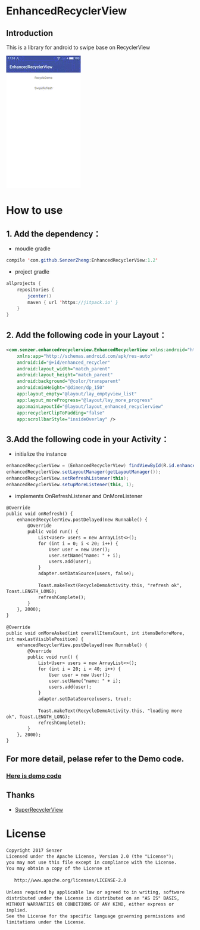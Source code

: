 # EnhancedRecyclerView


## Introduction

This is a library for android to swipe base on RecyclerView

![result.gif](https://github.com/SenzerZheng/EnhancedRecyclerView/blob/master/art/result.gif)

# How to use


## 1. Add the dependency：

* moudle gradle
```java
compile 'com.github.SenzerZheng:EnhancedRecyclerView:1.2'
```

* project gradle
```java
allprojects {
    repositories {
        jcenter()
        maven { url 'https://jitpack.io' }
    }
}
```

## 2. Add the following code in your Layout：

```xml
<com.senzer.enhancedrecyclerview.EnhancedRecyclerView xmlns:android="http://schemas.android.com/apk/res/android"
    xmlns:app="http://schemas.android.com/apk/res-auto"
    android:id="@+id/enhanced_recycler"
    android:layout_width="match_parent"
    android:layout_height="match_parent"
    android:background="@color/transparent"
    android:minHeight="@dimen/dp_150"
    app:layout_empty="@layout/lay_emptyview_list"
    app:layout_moreProgress="@layout/lay_more_progress"
    app:mainLayoutId="@layout/layout_enhanced_recyclerview"
    app:recyclerClipToPadding="false"
    app:scrollbarStyle="insideOverlay" />
```

## 3.Add the following code in your Activity：

* initialize the instance
```java
enhancedRecyclerView = (EnhancedRecyclerView) findViewById(R.id.enhanced_recycler);
enhancedRecyclerView.setLayoutManager(getLayoutManager());
enhancedRecyclerView.setRefreshListener(this);
enhancedRecyclerView.setupMoreListener(this, 1);
```

* implements OnRefreshListener and OnMoreListener
```java=
@Override
public void onRefresh() {
    enhancedRecyclerView.postDelayed(new Runnable() {
        @Override
        public void run() {
            List<User> users = new ArrayList<>();
            for (int i = 0; i < 20; i++) {
                User user = new User();
                user.setName("name: " + i);
                users.add(user);
            }
            adapter.setDataSource(users, false);

            Toast.makeText(RecycleDemoActivity.this, "refresh ok", Toast.LENGTH_LONG);
            refreshComplete();
        }
    }, 2000);
}
 
@Override
public void onMoreAsked(int overallItemsCount, int itemsBeforeMore, int maxLastVisiblePosition) {
    enhancedRecyclerView.postDelayed(new Runnable() {
        @Override
        public void run() {
            List<User> users = new ArrayList<>();
            for (int i = 20; i < 40; i++) {
                User user = new User();
                user.setName("name: " + i);
                users.add(user);
            }
            adapter.setDataSource(users, true);

            Toast.makeText(RecycleDemoActivity.this, "loading more ok", Toast.LENGTH_LONG);
            refreshComplete();
        }
    }, 2000);
}
```

## For more detail, pelase refer to the Demo code.

###  [Here is demo code](https://github.com/SenzerZheng/EnhancedRecyclerView/blob/master/app/src/main/java/com/senzer/enhancedrecyclerview/RecycleDemoActivity.java)

## Thanks

- [SuperRecyclerView](https://github.com/Malinskiy/SuperRecyclerView)

# License

```
Copyright 2017 Senzer
Licensed under the Apache License, Version 2.0 (the "License");
you may not use this file except in compliance with the License.
You may obtain a copy of the License at

   http://www.apache.org/licenses/LICENSE-2.0

Unless required by applicable law or agreed to in writing, software
distributed under the License is distributed on an "AS IS" BASIS,
WITHOUT WARRANTIES OR CONDITIONS OF ANY KIND, either express or implied.
See the License for the specific language governing permissions and
limitations under the License.
```
